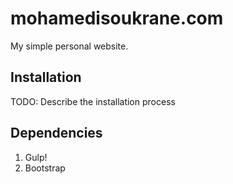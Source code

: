 # mohamedisoukrane.com
My simple personal website.

## Installation
TODO: Describe the installation process

## Dependencies
1. Gulp!
2. Bootstrap
